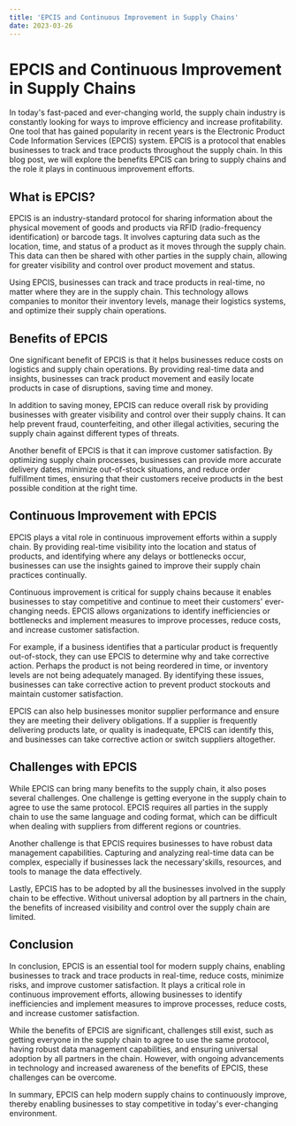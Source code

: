 ```yaml
---
title: 'EPCIS and Continuous Improvement in Supply Chains'
date: 2023-03-26
---
```


# EPCIS and Continuous Improvement in Supply Chains

In today's fast-paced and ever-changing world, the supply chain industry is constantly looking for ways to improve efficiency and increase profitability. One tool that has gained popularity in recent years is the Electronic Product Code Information Services (EPCIS) system. EPCIS is a protocol that enables businesses to track and trace products throughout the supply chain. In this blog post, we will explore the benefits EPCIS can bring to supply chains and the role it plays in continuous improvement efforts.

## What is EPCIS?

EPCIS is an industry-standard protocol for sharing information about the physical movement of goods and products via RFID (radio-frequency identification) or barcode tags. It involves capturing data such as the location, time, and status of a product as it moves through the supply chain. This data can then be shared with other parties in the supply chain, allowing for greater visibility and control over product movement and status.

Using EPCIS, businesses can track and trace products in real-time, no matter where they are in the supply chain. This technology allows companies to monitor their inventory levels, manage their logistics systems, and optimize their supply chain operations.

## Benefits of EPCIS

One significant benefit of EPCIS is that it helps businesses reduce costs on logistics and supply chain operations. By providing real-time data and insights, businesses can track product movement and easily locate products in case of disruptions, saving time and money.

In addition to saving money, EPCIS can reduce overall risk by providing businesses with greater visibility and control over their supply chains. It can help prevent fraud, counterfeiting, and other illegal activities, securing the supply chain against different types of threats.

Another benefit of EPCIS is that it can improve customer satisfaction. By optimizing supply chain processes, businesses can provide more accurate delivery dates, minimize out-of-stock situations, and reduce order fulfillment times, ensuring that their customers receive products in the best possible condition at the right time.

## Continuous Improvement with EPCIS

EPCIS plays a vital role in continuous improvement efforts within a supply chain. By providing real-time visibility into the location and status of products, and identifying where any delays or bottlenecks occur, businesses can use the insights gained to improve their supply chain practices continually.

Continuous improvement is critical for supply chains because it enables businesses to stay competitive and continue to meet their customers' ever-changing needs. EPCIS allows organizations to identify inefficiencies or bottlenecks and implement measures to improve processes, reduce costs, and increase customer satisfaction.

For example, if a business identifies that a particular product is frequently out-of-stock, they can use EPCIS to determine why and take corrective action. Perhaps the product is not being reordered in time, or inventory levels are not being adequately managed. By identifying these issues, businesses can take corrective action to prevent product stockouts and maintain customer satisfaction.

EPCIS can also help businesses monitor supplier performance and ensure they are meeting their delivery obligations. If a supplier is frequently delivering products late, or quality is inadequate, EPCIS can identify this, and businesses can take corrective action or switch suppliers altogether.

## Challenges with EPCIS

While EPCIS can bring many benefits to the supply chain, it also poses several challenges. One challenge is getting everyone in the supply chain to agree to use the same protocol. EPCIS requires all parties in the supply chain to use the same language and coding format, which can be difficult when dealing with suppliers from different regions or countries.

Another challenge is that EPCIS requires businesses to have robust data management capabilities. Capturing and analyzing real-time data can be complex, especially if businesses lack the necessary'skills, resources, and tools to manage the data effectively.

Lastly, EPCIS has to be adopted by all the businesses involved in the supply chain to be effective. Without universal adoption by all partners in the chain, the benefits of increased visibility and control over the supply chain are limited. 

## Conclusion

In conclusion, EPCIS is an essential tool for modern supply chains, enabling businesses to track and trace products in real-time, reduce costs, minimize risks, and improve customer satisfaction. It plays a critical role in continuous improvement efforts, allowing businesses to identify inefficiencies and implement measures to improve processes, reduce costs, and increase customer satisfaction.

While the benefits of EPCIS are significant, challenges still exist, such as getting everyone in the supply chain to agree to use the same protocol, having robust data management capabilities, and ensuring universal adoption by all partners in the chain. However, with ongoing advancements in technology and increased awareness of the benefits of EPCIS, these challenges can be overcome.

In summary, EPCIS can help modern supply chains to continuously improve, thereby enabling businesses to stay competitive in today's ever-changing environment.

